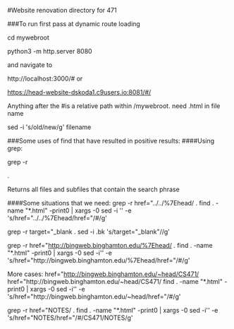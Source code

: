 #Website renovation directory for 471

###To run first pass at dynamic route loading

cd mywebroot

python3 -m http.server 8080

and navigate to

http://localhost:3000/# or

https://head-website-dskoda1.c9users.io:8081/#/

Anything after the #is a relative path within /mywebroot. need .html in file name



sed -i 's/old/new/g' filename

###Some uses of find that have resulted in positive results:
####Using grep:

grep -r <search phrase> .

Returns all files and subfiles that contain the search phrase

####Some situations that we need:
grep -r href=\"../../%7Ehead/ .
find . -name "*.html" -print0 | xargs -0 sed -i '' -e 's/href="..\/..\/%7Ehead/href="\/#/g'


grep -r target=\"_blank .
sed -i .bk 's/target="_blank"//g' <filename>

grep -r href=\"http://bingweb.binghamton.edu/%7Ehead/ .
find . -name "*.html" -print0 | xargs -0 sed -i'' -e 's/href="http:\/\/bingweb.binghamton.edu\/%7Ehead/href="\/#/g'


More cases:
href="http://bingweb.binghamton.edu/~head/CS471/
href=\"http:\/\/bingweb.binghamton.edu\/~head\/CS471\/
find . -name "*.html" -print0 | xargs -0 sed -i'' -e 's/href="http:\/\/bingweb.binghamton.edu\/~head/href="\/#/g'


grep -r href=\"NOTES\/ .
find . -name "*.html" -print0 | xargs -0 sed -i'' -e 's/href=\"NOTES/href="\/#\/CS471\/NOTES/g'



